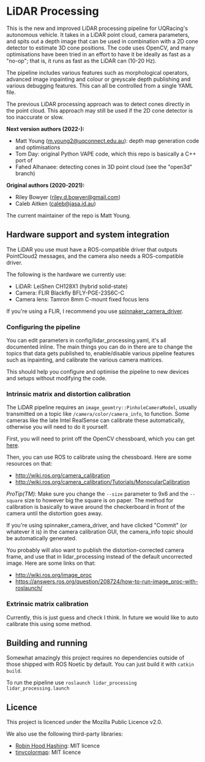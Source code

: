 # LiDAR Processing
This is the new and improved LiDAR processing pipeline for UQRacing's autonomous vehicle. 
It takes in a LiDAR point cloud, camera parameters, and spits out a depth image that can be used in 
combination with a 2D cone detector to estimate 3D cone positions. The code uses OpenCV, and many 
optimisations have been tried in an effort to have it be ideally as fast as a "no-op"; that is, 
it runs as fast as the LiDAR can (10-20 Hz).

The pipeline includes various features such as morphological operators, advanced image inpainting and
colour or greyscale depth publishing and various debugging features. This can all be controlled from
a single YAML file.

The previous LiDAR processing approach was to detect cones directly in the point cloud. This approach 
may still be used if the 2D cone detector is too inaccurate or slow.

**Next version authors (2022-):**

- Matt Young (m.young2@uqconnect.edu.au): depth map generation code and optimisations
- Tom Day: original Python VAPE code, which this repo is basically a C++ port of
- Fahed Alhanaee: detecting cones in 3D point cloud (see the "open3d" branch)

**Original authors (2020-2021):**

- Riley Bowyer (riley.d.bowyer@gmail.com)
- Caleb Aitken (caleb@jasa.id.au)

The current maintainer of the repo is Matt Young.

## Hardware support and system integration
The LiDAR you use must have a ROS-compatible driver that outputs PointCloud2 messages,
and the camera also needs a ROS-compatible driver.

The following is the hardware we currently use:

- LiDAR: LeiShen CH128X1 (hybrid solid-state)
- Camera: FLIR Blackfly BFLY-PGE-23S6C-C
- Camera lens: Tamron 8mm C-mount fixed focus lens

If you're using a FLIR, I recommend you use [spinnaker_camera_driver](http://wiki.ros.org/spinnaker_camera_driver).

### Configuring the pipeline
You can edit parameters in config/lidar_processing.yaml, it's all documented inline. The main things 
you can do in there are to change the topics that data gets published to, enable/disable various 
pipeline features such as inpainting, and calibrate the various camera matrices. 

This should help you configure and optimise the pipeline to new devices and setups without modifying
the code.

### Intrinsic matrix and distortion calibration
The LiDAR pipeline requires an `image_geomtry::PinholeCameraModel`, usually transmitted on a topic
like `/camera/color/camera_info`, to function. Some cameras like the late Intel RealSense can calibrate
these automatically, otherwise you will need to do it yourself.

First, you will need to print off the OpenCV chessboard, which you can get [here](https://github.com/opencv/opencv/blob/4.x/doc/pattern.png).

Then, you can use ROS to calibrate using the chessboard. Here are some resources on that:

- http://wiki.ros.org/camera_calibration
- http://wiki.ros.org/camera_calibration/Tutorials/MonocularCalibration

_ProTip(TM):_ Make sure you change the `--size` parameter to 9x6 and the `--square` size to however big the
square is on paper. The method for calibration is basically to wave around the checkerboard in front
of the camera until the distortion goes away.

If you're using spinnaker_camera_driver, and have clicked "Commit" (or whatever it is) in the camera
calibration GUI, the camera_info topic should be automatically generated.

You probably will also want to publish the distortion-corrected camera frame, and use that in lidar_processing
instead of the default uncorrected image. Here are some links on that:

- http://wiki.ros.org/image_proc
- https://answers.ros.org/question/208724/how-to-run-image_proc-with-roslaunch/

### Extrinsic matrix calibration
Currently, this is just guess and check I think. In future we would like to auto calibrate this using
some method.

## Building and running
Somewhat amazingly this project requires no dependencies outside of those shipped with ROS Noetic
by default. You can just build it with `catkin build`.

To run the pipeline use `roslaunch lidar_processing lidar_processing.launch`

## Licence
This project is licenced under the Mozilla Public Licence v2.0.

We also use the following third-party libraries:

- [Robin Hood Hashing](https://github.com/martinus/robin-hood-hashing): MIT licence
- [tinycolormap](https://github.com/yuki-koyama/tinycolormap]): MIT licence
